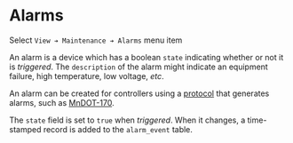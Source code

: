 # Alarms

Select `View ➔ Maintenance ➔ Alarms` menu item

An alarm is a device which has a boolean `state` indicating whether or not it is
_triggered_.  The `description` of the alarm might indicate an equipment
failure, high temperature, low voltage, _etc_.

An alarm can be created for controllers using a [protocol] that generates
alarms, such as [MnDOT-170].

The `state` field is set to `true` when _triggered_.  When it changes, a
time-stamped record is added to the `alarm_event` table.


[MnDOT-170]: admin_guide.html#mndot170
[protocol]: admin_guide.html#prot_table
